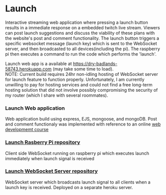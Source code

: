 # Launch

Interactive streaming web application where pressing a launch button results in a immediate response on a embedded twitch live stream. Viewers can post launch suggestions and discuss the viability of these plans with the website's post and comment functionality. The launch button triggers a specific websocket message (launch key) which is sent to the WebSocket server, and then broadcasted to all devices(including the pi). The raspberry pi then executes a command to run the code which performs the 'launch'.

Launch web app is a available at https://dry-badlands-58743.herokuapp.com (may take some time to load).<br>
NOTE: Current build requires 24hr non-idling hosting of WebSocket server for launch feature to function properly. Unfortunately, I am currently unwilling to pay for hosting services and could not find a free long-term hosting solution that did not involve possibly compromising the security of my router (which I share with several roommates).

### Launch Web application
Web application build using express, EJS, mongoose, and mongoDB. Post and comment functionaly was implemented with reference to an online [web developmemt course](https://www.udemy.com/course/the-web-developer-bootcamp/) 

### [Launch Rasberry Pi repository](https://github.com/markvangenderen/launch-pi "Launch Rasberry Pi reopository")
Client side WebSocket running on raspberry pi which executes launch immediately when launch signal is received

### [Launch WebSocket Server repository](https://github.com/markvangenderen/launch-ws-server "Launch WebSocket Server")
WebSocket server which broadcasts launch signal to all clients when a launch key is received. Deployed on a separate heroku server.


